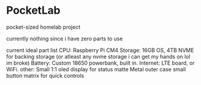 # PocketLab
pocket-sized homelab project

currently nothing since i have zero parts to use 

current ideal part list
CPU: Raspberry Pi CM4
Storage: 16GB OS, 4TB NVME for backing storage (or atleast any nvme storage i can get my hands on lol im broke)
Battery: Custom 18650 powerbank, built in.
Internet: LTE board, or WiFi.
other: 
Small 1:1 oled display for status
matte Metal outer case
small button matrix for quick controls
